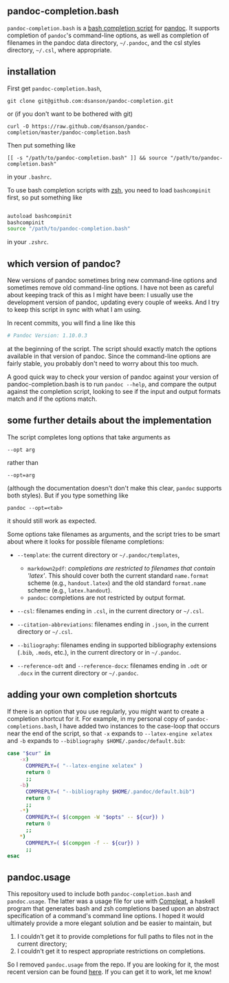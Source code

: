pandoc-completion.bash
----------------------

`pandoc-completion.bash` is a [bash completion script][] for [pandoc][].
It supports completion of `pandoc`'s command-line options, as well as
completion of filenames in the pandoc data directory, `~/.pandoc`, and
the csl styles directory, `~/.csl`, where appropriate.

installation
------------

First get `pandoc-completion.bash`,

    git clone git@github.com:dsanson/pandoc-completion.git

or (if you don't want to be bothered with git)

    curl -O https://raw.github.com/dsanson/pandoc-completion/master/pandoc-completion.bash

Then put something like

    [[ -s "/path/to/pandoc-completion.bash" ]] && source "/path/to/pandoc-completion.bash"

in your `.bashrc`.

To use bash completion scripts with [zsh][], you need to load `bashcompinit` first, so put something like

```bash

autoload bashcompinit
bashcompinit
source "/path/to/pandoc-completion.bash"

```

in your `.zshrc`.

which version of pandoc?
------------------------

New versions of pandoc sometimes bring new command-line options and sometimes remove old command-line options. I have not been as careful about keeping track of this as I might have been: I usually use the development version of pandoc, updating every couple of weeks. And I try to keep this script in sync with what I am using.

In recent commits, you will find a line like this

```bash
# Pandoc Version: 1.10.0.3
```

at the beginning of the script. The script should exactly match the options available in that version of pandoc. Since the command-line options are fairly stable, you probably don't need to worry about this too much.

A good quick way to check your version of pandoc against your version of pandoc-completion.bash is to run `pandoc --help`, and compare the output against the completion script, looking to see if the input and output formats match and if the options match.

some further details about the implementation
---------------------------------------------

The script completes long options that take arguments as

    --opt arg

rather than

    --opt=arg

(although the documentation doesn't don't make this clear, `pandoc`
supports both styles). But if you type something like

    pandoc --opt=<tab>

it should still work as expected.

Some options take filenames as arguments, and the script tries to be
smart about where it looks for possible filename completions:

-   `--template`: the current directory or `~/.pandoc/templates`,
    -   `markdown2pdf`: *completions are restricted to filenames that
        contain 'latex'*. This should cover both the current standard
        `name.format` scheme (e.g., `handout.latex`) and the old
        standard `format.name` scheme (e.g., `latex.handout`).
    -   `pandoc`: completions are not restricted by output format.

-   `--csl`: filenames ending in `.csl`, in the current directory or
    `~/.csl`.
-   `--citation-abbreviations`: filenames ending in `.json`, in the
    current directory or `~/.csl`.
-   `--biliography`: filenames ending in supported bibliography
    extensions (`.bib`, `.mods`, etc.), in the current directory or in
    `~/.pandoc`.
-   `--reference-odt` and `--reference-docx`: filenames ending in `.odt`
    or `.docx` in the current directory or `~/.pandoc`.

adding your own completion shortcuts
------------------------------------

If there is an option that you use regularly, you might want to create a completion shortcut for it. For example, in my personal copy of `pandoc-completions.bash`, I have added two instances to the case-loop that occurs near the end of the script, so that `-x` expands to `--latex-engine xelatex` and `-b` expands to `--bibliography $HOME/.pandoc/default.bib`: 

```bash
case "$cur" in
    -x)
      COMPREPLY=( "--latex-engine xelatex" )
      return 0
      ;;
    -b)
      COMPREPLY=( "--bibliography $HOME/.pandoc/default.bib")
      return 0
      ;;
    -*)
      COMPREPLY=( $(compgen -W "$opts" -- ${cur}) )
      return 0
      ;;
    *)
      COMPREPLY=( $(compgen -f -- ${cur}) )
      ;;
esac
```

pandoc.usage
------------

This repository used to include both `pandoc-completion.bash` and
`pandoc.usage`. The latter was a usage file for use with
[Compleat][], a haskell program that generates bash and zsh completions
based upon an abstract specification of a command's command line options.
I hoped it would ultimately provide a more elegant solution and be
easier to maintain, but

1.  I couldn't get it to provide completions for full paths to files not
    in the current directory;
2.  I couldn't get it to respect appropriate restrictions on
    completions.

So I removed `pandoc.usage` from the repo. If you are looking for it,
the most recent version can be found [here][]. If you can get it to work, let me know!

  [bash completion script]: http://www.hypexr.org/bash_tutorial.php#completion
  [pandoc]: http://johnmacfarlane.net/pandoc/
  [zsh]: http://zsh.sourceforge.net/
  [Compleat]: https://github.com/mbrubeck/compleat
  [here]: https://github.com/dsanson/pandoc-completion/commit/72eab2016eafa4957b1cfac07989d4f8ab208e4e
